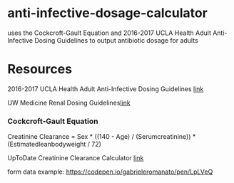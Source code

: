 # anti-infective-dosage-calculator
uses the Cockcroft-Gault Equation and 2016-2017 UCLA Health Adult Anti-Infective Dosing Guidelines to output antibiotic dosage for adults

# Resources
2016-2017 UCLA Health Adult Anti-Infective Dosing Guidelines [link](https://asp.mednet.ucla.edu/files/view/UCLAAdultDosingCard.pdf)

UW Medicine Renal Dosing Guidelines[link](https://occam.uwmedicine.org/antibiotic-reference-kit/uw-medicine-renal-dosing-guidelines/)

### Cockcroft-Gault Equation
Creatinine Clearance = Sex * ((140 - Age) / (Serumcreatinine)) * (Estimatedleanbodyweight / 72)

UpToDate Creatinine Clearance Calculator [link](https://www-uptodate-com.offcampus.lib.washington.edu/contents/calculator-creatinine-clearance-estimate-by-cockcroft-gault-equation-in-adults-and-older-adolescents-age-18-years?search=creatinine%20clearance%20calculator&source=search_result&selectedTitle=1~150&usage_type=default&display_rank=1)

form data example: https://codepen.io/gabrieleromanato/pen/LpLVeQ
